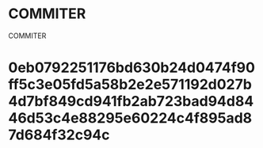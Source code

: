 # COMMITER
COMMITER






# 0eb0792251176bd630b24d0474f90ff5c3e05fd5a58b2e2e571192d027b4d7bf849cd941fb2ab723bad94d8446d53c4e88295e60224c4f895ad87d684f32c94c

